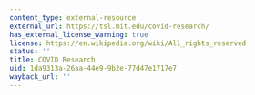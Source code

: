 ```yaml
---
content_type: external-resource
external_url: https://tsl.mit.edu/covid-research/
has_external_license_warning: true
license: https://en.wikipedia.org/wiki/All_rights_reserved
status: ''
title: COVID Research
uid: 1da9313a-26aa-44e9-9b2e-77d47e1717e7
wayback_url: ''
---
```


